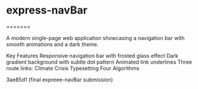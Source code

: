 
# express-navBar
=======

A modern single-page web application showcasing a navigation bar with smooth animations and a dark theme.

Key Features
Responsive navigation bar with frosted glass effect
Dark gradient background with subtle dot pattern
Animated link underlines
Three route links:
Climate Crisis
Typesetting
Four Algorithms


3ae85d1 (final expreee-navBar submission)
